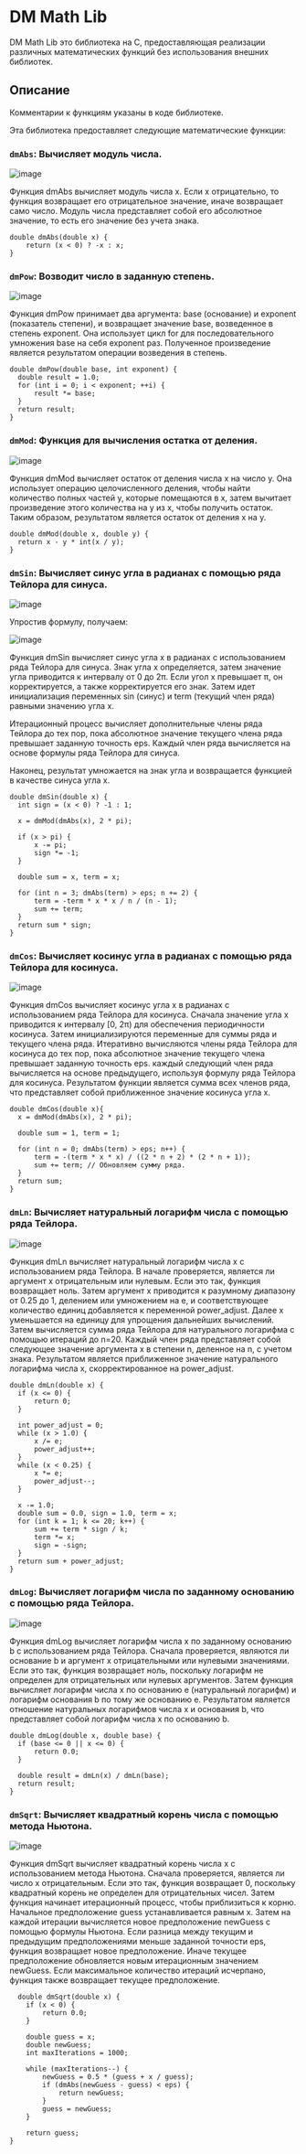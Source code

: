 # DM Math Lib

DM Math Lib это библиотека на C, предоставляющая реализации различных математических функций без использования внешних библиотек.

## Описание

Комментарии к функциям указаны в коде библиотеке.

Эта библиотека предоставляет следующие математические функции:

### `dmAbs`: Вычисляет модуль числа.

![image](https://github.com/daniilmight/math-library-for-cpp/assets/71521420/d856017c-b472-48cb-8846-c4fb7f489e96)


Функция dmAbs вычисляет модуль числа x. Если x отрицательно, то функция возвращает его отрицательное значение, иначе возвращает само число. Модуль числа представляет собой его абсолютное значение, то есть его значение без учета знака.

  ```
  double dmAbs(double x) {
      return (x < 0) ? -x : x;
  }
  ```
### `dmPow`: Возводит число в заданную степень.

![image](https://github.com/daniilmight/math-library-for-cpp/assets/71521420/a43c3b9a-9b1c-47b5-a665-ba20e7d3ed1a)

Функция dmPow принимает два аргумента: base (основание) и exponent (показатель степени), и возвращает значение base, возведенное в степень exponent. Она использует цикл for для последовательного умножения base на себя exponent раз. Полученное произведение является результатом операции возведения в степень.
  ```
  double dmPow(double base, int exponent) {
    double result = 1.0;
    for (int i = 0; i < exponent; ++i) {
        result *= base;
    }
    return result;
  }
  ```
### `dmMod`: Функция для вычисления остатка от деления.

![image](https://github.com/daniilmight/math-library-for-cpp/assets/71521420/117c2460-7aff-417e-a81f-801450cdc7ed)

Функция dmMod вычисляет остаток от деления числа x на число y. Она использует операцию целочисленного деления, чтобы найти количество полных частей y, которые помещаются в x, затем вычитает произведение этого количества на y из x, чтобы получить остаток. Таким образом, результатом является остаток от деления x на y.
  ```
  double dmMod(double x, double y) {
    return x - y * int(x / y);
  }
  ```
### `dmSin`: Вычисляет синус угла в радианах с помощью ряда Тейлора для синуса.

![image](https://github.com/daniilmight/math-library-for-cpp/assets/71521420/b785ccee-950c-4835-9d92-6e066049afe6)

Упростив формулу, получаем:

![image](https://github.com/daniilmight/math-library-for-cpp/assets/71521420/994fdb19-b799-4eaa-ad5e-4c413786fd2d)

Функция dmSin вычисляет синус угла x в радианах с использованием ряда Тейлора для синуса. Знак угла x определяется, затем значение угла приводится к интервалу от 0 до 2π. Если угол x превышает π, он корректируется, а также корректируется его знак. Затем идет инициализация переменных sin (синус) и term (текущий член ряда) равными значению угла x.

Итерационный процесс вычисляет дополнительные члены ряда Тейлора до тех пор, пока абсолютное значение текущего члена ряда превышает заданную точность eps. Каждый член ряда вычисляется на основе формулы ряда Тейлора для синуса.

Наконец, результат умножается на знак угла и возвращается функцией в качестве синуса угла x.
  ```
  double dmSin(double x) {
    int sign = (x < 0) ? -1 : 1;

    x = dmMod(dmAbs(x), 2 * pi);

    if (x > pi) {
        x -= pi;
        sign *= -1;
    }

    double sum = x, term = x;

    for (int n = 3; dmAbs(term) > eps; n += 2) {
        term = -term * x * x / n / (n - 1);
        sum += term;
    }
    return sum * sign;
  }
  ```
### `dmCos`: Вычисляет косинус угла в радианах с помощью ряда Тейлора для косинуса.

![image](https://github.com/daniilmight/math-library-for-cpp/assets/71521420/ae7976b3-28d8-461f-a8b4-61a150f751a9)

Функция dmCos вычисляет косинус угла x в радианах с использованием ряда Тейлора для косинуса. Сначала значение угла x приводится к интервалу [0, 2π) для обеспечения периодичности косинуса. Затем инициализируются переменные для суммы ряда и текущего члена ряда. Итеративно вычисляются члены ряда Тейлора для косинуса до тех пор, пока абсолютное значение текущего члена превышает заданную точность eps. каждый следующий член ряда вычисляется на основе предыдущего, используя формулу ряда Тейлора для косинуса. Результатом функции является сумма всех членов ряда, что представляет собой приближенное значение косинуса угла x.
  ```
  double dmCos(double x){
    x = dmMod(dmAbs(x), 2 * pi);

    double sum = 1, term = 1;

    for (int n = 0; dmAbs(term) > eps; n++) {
        term = -(term * x * x) / ((2 * n + 2) * (2 * n + 1));
        sum += term; // Обновляем сумму ряда.
    }
    return sum;
  }
  ```
### `dmLn`: Вычисляет натуральный логарифм числа с помощью ряда Тейлора.

![image](https://github.com/daniilmight/math-library-for-cpp/assets/71521420/8ce347af-60ba-4db7-8347-a95676ef5587)

Функция dmLn вычисляет натуральный логарифм числа x с использованием ряда Тейлора. В начале проверяется, является ли аргумент x отрицательным или нулевым. Если это так, функция возвращает ноль. Затем аргумент x приводится к разумному диапазону от 0.25 до 1, делением или умножением на e, и соответствующее количество единиц добавляется к переменной power_adjust. Далее x уменьшается на единицу для упрощения дальнейших вычислений. Затем вычисляется сумма ряда Тейлора для натурального логарифма с помощью итераций до n=20. Каждый член ряда представляет собой следующее значение аргумента x в степени n, деленное на n, с учетом знака. Результатом является приближенное значение натурального логарифма числа x, скорректированное на power_adjust.
  ```
  double dmLn(double x) {
    if (x <= 0) {
        return 0;
    }

    int power_adjust = 0;
    while (x > 1.0) {
        x /= e;
        power_adjust++;
    }
    while (x < 0.25) {
        x *= e;
        power_adjust--;
    }

    x -= 1.0;
    double sum = 0.0, sign = 1.0, term = x;
    for (int k = 1; k <= 20; k++) {
        sum += term * sign / k;
        term *= x;
        sign = -sign;
    }
    return sum + power_adjust;
  }
  ```
### `dmLog`: Вычисляет логарифм числа по заданному основанию с помощью ряда Тейлора.

![image](https://github.com/daniilmight/math-library-for-cpp/assets/71521420/1a2248e4-f491-4a7c-9754-b595f09e5c96)

Функция dmLog вычисляет логарифм числа x по заданному основанию b с использованием ряда Тейлора. Сначала проверяется, являются ли основание b и аргумент x отрицательными или нулевыми значениями. Если это так, функция возвращает ноль, поскольку логарифм не определен для отрицательных или нулевых аргументов. Затем функция вычисляет логарифм числа x по основанию e (натуральный логарифм) и логарифм основания b по тому же основанию e. Результатом является отношение натуральных логарифмов числа x и основания b, что представляет собой логарифм числа x по основанию b.
  ```
  double dmLog(double x, double base) {
    if (base <= 0 || x <= 0) {
        return 0.0;
    }

    double result = dmLn(x) / dmLn(base);
    return result;
  }
  ```
### `dmSqrt`: Вычисляет квадратный корень числа с помощью метода Ньютона.

![image](https://github.com/daniilmight/math-library-for-cpp/assets/71521420/eaa6fffc-4f45-49c5-b86a-d270b9a1c838)

Функция dmSqrt вычисляет квадратный корень числа x с использованием метода Ньютона. Сначала проверяется, является ли число x отрицательным. Если это так, функция возвращает 0, поскольку квадратный корень не определен для отрицательных чисел. Затем функция начинает итерационный процесс, чтобы приблизиться к корню. Начальное предположение guess устанавливается равным x. Затем на каждой итерации вычисляется новое предположение newGuess с помощью формулы Ньютона. Если разница между текущим и предыдущим предположениями меньше заданной точности eps, функция возвращает новое предположение. Иначе текущее предположение обновляется новым итерационным значением newGuess. Если максимальное количество итераций исчерпано, функция также возвращает текущее предположение.
```
  double dmSqrt(double x) {
    if (x < 0) {
        return 0.0;
    }

    double guess = x;
    double newGuess;
    int maxIterations = 1000;

    while (maxIterations--) {
        newGuess = 0.5 * (guess + x / guess);
        if (dmAbs(newGuess - guess) < eps) {
            return newGuess;
        }
        guess = newGuess;
    }

    return guess;
}
```


